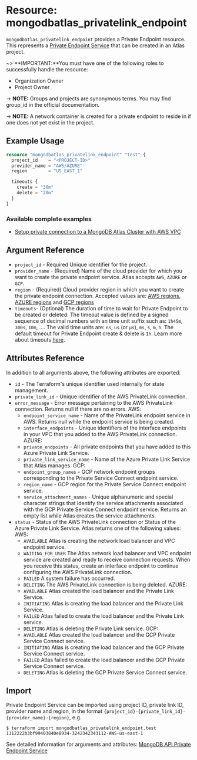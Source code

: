 # Resource: mongodbatlas_privatelink_endpoint

`mongodbatlas_privatelink_endpoint` provides a Private Endpoint resource. This represents a [Private Endpoint Service](https://www.mongodb.com/docs/atlas/security-private-endpoint/#private-endpoint-concepts) that can be created in an Atlas project.

~> **IMPORTANT:**You must have one of the following roles to successfully handle the resource:
  * Organization Owner
  * Project Owner

-> **NOTE:** Groups and projects are synonymous terms. You may find group_id in the official documentation.

-> **NOTE:** A network container is created for a private endpoint to reside in if one does not yet exist in the project.  


## Example Usage

```terraform
resource "mongodbatlas_privatelink_endpoint" "test" {
  project_id    = "<PROJECT-ID>"
  provider_name = "AWS/AZURE"
  region        = "US_EAST_1"

  timeouts {
    create = "30m"
    delete = "20m"
  }
}
```

### Available complete examples
- [Setup private connection to a MongoDB Atlas Cluster with AWS VPC](https://github.com/mongodb/terraform-provider-mongodbatlas/blob/master/examples/aws-privatelink-endpoint/cluster)

## Argument Reference

* `project_id` - Required 	Unique identifier for the project.
* `provider_name` - (Required) Name of the cloud provider for which you want to create the private endpoint service. Atlas accepts `AWS`, `AZURE` or `GCP`.
* `region` - (Required) Cloud provider region in which you want to create the private endpoint connection.
Accepted values are: [AWS regions](https://docs.atlas.mongodb.com/reference/amazon-aws/#amazon-aws), [AZURE regions](https://docs.atlas.mongodb.com/reference/microsoft-azure/#microsoft-azure) and [GCP regions](https://docs.atlas.mongodb.com/reference/google-gcp/#std-label-google-gcp)
* `timeouts`- (Optional) The duration of time to wait for Private Endpoint to be created or deleted. The timeout value is defined by a signed sequence of decimal numbers with an time unit suffix such as: `1h45m`, `300s`, `10m`, .... The valid time units are:  `ns`, `us` (or `µs`), `ms`, `s`, `m`, `h`. The default timeout for Private Endpoint create & delete is `1h`. Learn more about timeouts [here](https://www.terraform.io/plugin/sdkv2/resources/retries-and-customizable-timeouts).


## Attributes Reference

In addition to all arguments above, the following attributes are exported:

* `id` - The Terraform's unique identifier used internally for state management.
* `private_link_id` - Unique identifier of the AWS PrivateLink connection.
* `error_message` - Error message pertaining to the AWS PrivateLink connection. Returns null if there are no errors.
AWS: 
  * `endpoint_service_name` - Name of the PrivateLink endpoint service in AWS. Returns null while the endpoint service is being created.
  * `interface_endpoints` - Unique identifiers of the interface endpoints in your VPC that you added to the AWS PrivateLink connection.
AZURE:
  * `private_endpoints` - All private endpoints that you have added to this Azure Private Link Service.
  * `private_link_service_name` - Name of the Azure Private Link Service that Atlas manages.
GCP: 
  * `endpoint_group_names` - GCP network endpoint groups corresponding to the Private Service Connect endpoint service.
  * `region_name` - GCP region for the Private Service Connect endpoint service.
  * `service_attachment_names` - Unique alphanumeric and special character strings that identify the service attachments associated with the GCP Private Service Connect endpoint service. Returns an empty list while Atlas creates the service attachments.
* `status` - Status of the AWS PrivateLink connection or Status of the Azure Private Link Service. Atlas returns one of the following values:
  AWS:
    * `AVAILABLE` 	Atlas is creating the network load balancer and VPC endpoint service.
    * `WAITING_FOR_USER` The Atlas network load balancer and VPC endpoint service are created and ready to receive connection requests. When you receive this status, create an interface endpoint to continue configuring the AWS PrivateLink connection.
    * `FAILED` 	A system failure has occurred.
    * `DELETING` 	The AWS PrivateLink connection is being deleted.
  AZURE:
    * `AVAILABLE` 	Atlas created the load balancer and the Private Link Service.
    * `INITIATING` 	Atlas is creating the load balancer and the Private Link Service.
    * `FAILED` 	Atlas failed to create the load balancer and the Private Link service.
    * `DELETING` 	Atlas is deleting the Private Link service.
  GCP:
    * `AVAILABLE` 	Atlas created the load balancer and the GCP Private Service Connect service.
    * `INITIATING` 	Atlas is creating the load balancer and the GCP Private Service Connect service.
    * `FAILED`  	Atlas failed to create the load balancer and the GCP Private Service Connect service.
    * `DELETING` 	Atlas is deleting the GCP Private Service Connect service.

## Import
Private Endpoint Service can be imported using project ID, private link ID, provider name and region, in the format `{project_id}-{private_link_id}-{provider_name}-{region}`, e.g.

```
$ terraform import mongodbatlas_privatelink_endpoint.test 1112222b3bf99403840e8934-3242342343112-AWS-us-east-1
```

See detailed information for arguments and attributes: [MongoDB API Private Endpoint Service](https://docs.atlas.mongodb.com/reference/api/private-endpoints-service-create-one//)